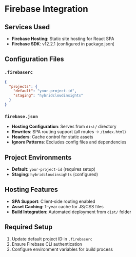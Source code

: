# Firebase Integration

## Services Used
- **Firebase Hosting**: Static site hosting for React SPA
- **Firebase SDK**: v12.2.1 (configured in package.json)

## Configuration Files

### `.firebaserc`
```json
{
  "projects": {
    "default": "your-project-id",
    "staging": "hybridcloudinsights"
  }
}
```

### `firebase.json`
- **Hosting Configuration**: Serves from `dist/` directory
- **Rewrites**: SPA routing support (all routes → `/index.html`)
- **Headers**: Cache control for static assets
- **Ignore Patterns**: Excludes config files and dependencies

## Project Environments
- **Default**: `your-project-id` (requires setup)
- **Staging**: `hybridcloudinsights` (configured)

## Hosting Features
- **SPA Support**: Client-side routing enabled
- **Asset Caching**: 1-year cache for JS/CSS files
- **Build Integration**: Automated deployment from `dist/` folder

## Required Setup
1. Update default project ID in `.firebaserc`
2. Ensure Firebase CLI authentication
3. Configure environment variables for build process